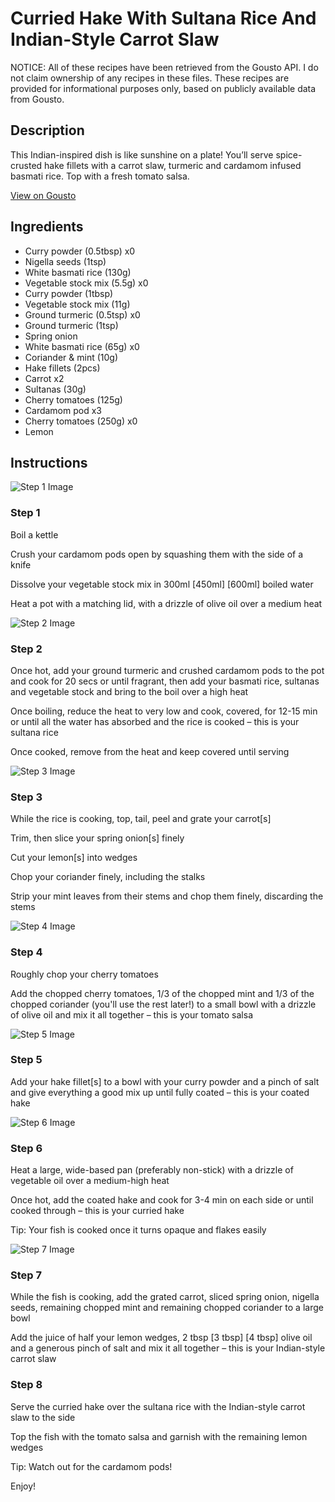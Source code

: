 # Curried Hake With Sultana Rice And Indian-Style Carrot Slaw

NOTICE: All of these recipes have been retrieved from the Gousto API. I do not claim ownership of any recipes in these files. These recipes are provided for informational purposes only, based on publicly available data from Gousto.

## Description

This Indian-inspired dish is like sunshine on a plate! You’ll serve spice-crusted hake fillets with a carrot slaw, turmeric and cardamom infused basmati rice. Top with a fresh tomato salsa.

[View on Gousto](https://www.gousto.co.uk/recipes/cookbook/curried-hake-sultana-rice-indian-style-carrot-slaw)

## Ingredients

- Curry powder (0.5tbsp) x0
- Nigella seeds (1tsp)
- White basmati rice (130g)
- Vegetable stock mix (5.5g) x0
- Curry powder (1tbsp)
- Vegetable stock mix (11g)
- Ground turmeric (0.5tsp) x0
- Ground turmeric (1tsp)
- Spring onion
- White basmati rice (65g) x0
- Coriander & mint (10g)
- Hake fillets (2pcs)
- Carrot x2
- Sultanas (30g)
- Cherry tomatoes (125g)
- Cardamom pod x3
- Cherry tomatoes (250g) x0
- Lemon

## Instructions

![Step 1 Image](https://production-media.gousto.co.uk/cms/recipe-step-image/Step-1-1676648255130-x200.jpg)

### Step 1

Boil a kettle

Crush your cardamom pods open by squashing them with the side of a knife

Dissolve your vegetable stock mix in 300ml <span class="text-purple">[450ml]</span><span class="text-danger"> [600ml] </span>boiled water

Heat a pot with a matching lid, with a drizzle of olive oil over a medium heat

![Step 2 Image](https://production-media.gousto.co.uk/cms/recipe-step-image/step-2-1676648258594-x200.jpg)

### Step 2

Once hot, add your ground turmeric and crushed cardamom pods to the pot and cook for 20 secs or until fragrant, then add your basmati rice, sultanas and vegetable stock and bring to the boil over a high heat

Once boiling, reduce the heat to very low and cook, covered, for 12-15 min or until all the water has absorbed and the rice is cooked – this is your sultana rice

Once cooked, remove from the heat and keep covered until serving

![Step 3 Image](https://production-media.gousto.co.uk/cms/recipe-step-image/step-3-1676648262119-x200.jpg)

### Step 3

While the rice is cooking, top, tail, peel and grate your carrot[s]

Trim, then slice your spring onion[s] finely

Cut your lemon[s] into wedges

Chop your coriander finely, including the stalks

Strip your mint leaves from their stems and chop them finely, discarding the stems

![Step 4 Image](https://production-media.gousto.co.uk/cms/recipe-step-image/step-4-1676648279750-x200.jpg)

### Step 4

Roughly chop your cherry tomatoes

Add the chopped cherry tomatoes, 1/3 of the chopped mint and 1/3 of the chopped coriander (you'll use the rest later!) to a small bowl with a drizzle of olive oil and mix it all together – this is your tomato salsa

![Step 5 Image](https://production-media.gousto.co.uk/cms/recipe-step-image/step-5-1676649005995-x200.jpg)

### Step 5

Add your hake fillet[s] to a bowl with your curry powder and a pinch of salt and give everything a good mix up until fully coated – this is your coated hake

![Step 6 Image](https://production-media.gousto.co.uk/cms/recipe-step-image/step-6-1676648394130-x200.jpg)

### Step 6

Heat a large, wide-based pan (preferably non-stick) with a drizzle of vegetable oil over a medium-high heat

Once hot, add the coated hake and cook for 3-4 min on each side or until cooked through – this is your curried hake

Tip: Your fish is cooked once it turns opaque and flakes easily

![Step 7 Image](https://production-media.gousto.co.uk/cms/recipe-step-image/step-7-1676648477087-x200.jpg)

### Step 7

While the fish is cooking, add the grated carrot, sliced spring onion, nigella seeds, remaining chopped mint and remaining chopped coriander to a large bowl

Add the juice of half your lemon wedges, 2 tbsp <span class="text-purple">[3 tbsp]</span> <span class="text-danger">[4 tbsp] </span>olive oil and a generous pinch of salt and mix it all together – this is your Indian-style carrot slaw

### Step 8

Serve the curried hake over the sultana rice with the Indian-style carrot slaw to the side

Top the fish with the tomato salsa and garnish with the remaining lemon wedges

Tip: Watch out for the cardamom pods!

Enjoy!

